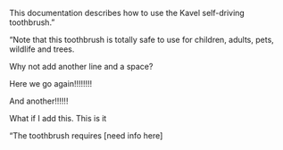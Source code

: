 This documentation describes how to use the Kavel self-driving toothbrush.”

“Note that this toothbrush is totally safe to use for children, adults, pets, wildlife and trees.

Why not add another line and a space?

Here we go again!!!!!!!!

And another!!!!!!

What if I add this. This is it

“The toothbrush requires [need info here]